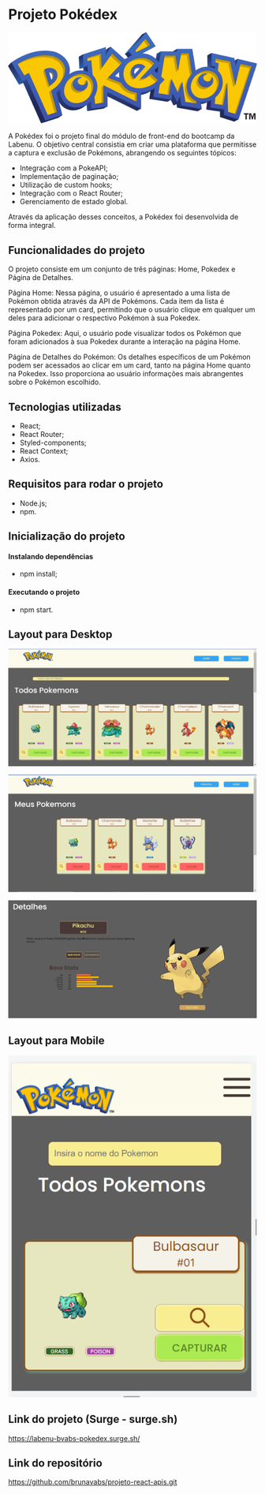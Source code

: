  # Projeto Pokédex
 ![Pokedex](./src/assets/logo-pokedex.svg)

 A Pokédex foi o projeto final do módulo de front-end do bootcamp da Labenu. O objetivo central consistia em criar uma plataforma que permitisse a captura e exclusão de Pokémons, abrangendo os seguintes tópicos:

- Integração com a PokeAPI;
- Implementação de paginação;
- Utilização de custom hooks;
- Integração com o React Router;
- Gerenciamento de estado global.

Através da aplicação desses conceitos, a Pokédex foi desenvolvida de forma integral.

## Funcionalidades do projeto
O projeto consiste em um conjunto de três páginas: Home, Pokedex e Página de Detalhes.

Página Home:
Nessa página, o usuário é apresentado a uma lista de Pokémon obtida através da API de Pokémons. Cada item da lista é representado por um card, permitindo que o usuário clique em qualquer um deles para adicionar o respectivo Pokémon à sua Pokedex.

Página Pokedex:
Aqui, o usuário pode visualizar todos os Pokémon que foram adicionados à sua Pokedex durante a interação na página Home.

Página de Detalhes do Pokémon:
Os detalhes específicos de um Pokémon podem ser acessados ao clicar em um card, tanto na página Home quanto na Pokedex. Isso proporciona ao usuário informações mais abrangentes sobre o Pokémon escolhido.

## Tecnologias utilizadas
- React;
- React Router;
- Styled-components;
- React Context;
- Axios.

## Requisitos para rodar o projeto
- Node.js;
- npm.

## Inicialização do projeto
#### Instalando dependências 
- npm install;

#### Executando o projeto
- npm start.

## Layout para Desktop
![Pokedex](./src/assets/layoutdesktop.PNG)

![Pokedex](./src/assets/layoutdesktoppokedex.PNG)

![Pokedex](./src/assets/layoutdesktopdetalhespokemon.PNG)


## Layout para Mobile
![Pokedex](./src/assets/layoutmobile.PNG)

## Link do projeto (Surge - surge.sh)
https://labenu-bvabs-pokedex.surge.sh/

## Link do repositório
https://github.com/brunavabs/projeto-react-apis.git








